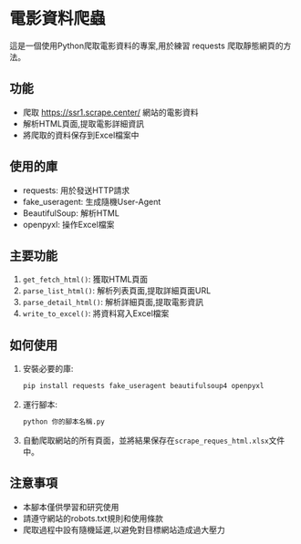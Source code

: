 # 電影資料爬蟲

這是一個使用Python爬取電影資料的專案,用於練習 requests 爬取靜態網頁的方法。

## 功能

- 爬取 https://ssr1.scrape.center/ 網站的電影資料
- 解析HTML頁面,提取電影詳細資訊
- 將爬取的資料保存到Excel檔案中

## 使用的庫

- requests: 用於發送HTTP請求
- fake_useragent: 生成隨機User-Agent
- BeautifulSoup: 解析HTML
- openpyxl: 操作Excel檔案

## 主要功能

1. `get_fetch_html()`: 獲取HTML頁面
2. `parse_list_html()`: 解析列表頁面,提取詳細頁面URL
3. `parse_detail_html()`: 解析詳細頁面,提取電影資訊
4. `write_to_excel()`: 將資料寫入Excel檔案

## 如何使用

1. 安裝必要的庫:
   ```bash
   pip install requests fake_useragent beautifulsoup4 openpyxl
   ```
3. 運行腳本:
   ```bash
   python 你的腳本名稱.py
   ```
5. 自動爬取網站的所有頁面，並將結果保存在`scrape_reques_html.xlsx`文件中。

## 注意事項

- 本腳本僅供學習和研究使用
- 請遵守網站的robots.txt規則和使用條款
- 爬取過程中設有隨機延遲,以避免對目標網站造成過大壓力
